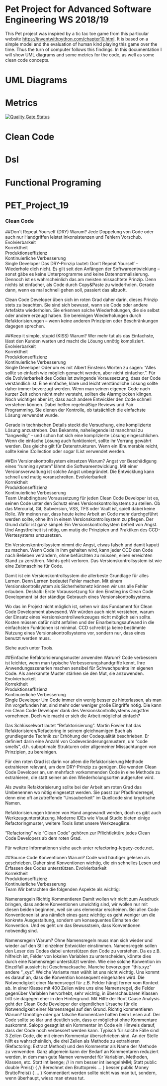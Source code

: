 # Pet Project for Advanced Software Engineering WS 2018/19
This Pet project was inspired by a tic tac toe game from this particular website <https://inventwithpython.com/chapter10.html>. It is based on a simple model and the evaluation of human kind  playing this game over the time. Thus the turn of computer follows this findings. In this documentation I will show UML diagrams and some metrics for the code, as well as some clean code concepts.

# UML Diagrams

# Metrics
[![Quality Gate Status](http://localhost:9000/api/project_badges/measure?project=pet_project&metric=alert_status)](http://localhost:9000/dashboard?id=pet_project)

# Clean Code

# Dsl

# Functional Programing 


# PET_Project_19

### Clean Code 

##Don´t Repeat Yourself (DRY)
Warum?
Jede Doppelung von Code oder auch nur Handgriffen leistet Inkonsistenzen und Fehlern Vorschub.
Evolvierbarkeit	  
Korrektheit	  
Produktionseffizienz	  
Kontinuierliche Verbesserung	  
Single Developer
Das DRY-Prinzip lautet: Don’t Repeat Yourself – Wiederhole dich nicht. Es gilt seit den Anfängen der Softwareentwicklung – sonst gäbe es keine Unterprogramme und keine Datennormalisierung. Dennoch ist es wahrscheinlich das am meisten missachtete Prinzip. Denn nichts ist einfacher, als Code durch Copy&Paste zu wiederholen. Gerade dann, wenn es mal schnell gehen soll, passiert das allzuoft.

Clean Code Developer üben sich im roten Grad daher darin, dieses Prinzip stets zu beachten. Sie sind sich bewusst, wann sie Code oder andere Artefakte wiederholen. Sie erkennen solche Wiederholungen, die sie selbst oder andere erzeugt haben. Sie bereinigen Wiederholungen durch Refaktorisierungen – wenn keine anderen Prinzipien oder Beschränkungen dagegen sprechen.

##Keep it simple, stupid (KISS)
Warum?
Wer mehr tut als das Einfachste, lässt den Kunden warten und macht die Lösung unnötig kompliziert.
Evolvierbarkeit	  
Korrektheit	  
Produktionseffizienz	  
Kontinuierliche Verbesserung	  
Single Developer
Oder um es mit Albert Einsteins Worten zu sagen: “Alles sollte so einfach wie möglich gemacht werden, aber nicht einfacher.”. Für die Evolvierbarkeit des Codes ist zwingende Voraussetzung, dass der Code verständlich ist. Eine einfache, klare und leicht verständliche Lösung sollte daher immer bevorzugt werden. Wenn man seinen eigenen Code nach kurzer Zeit schon nicht mehr versteht, sollten die Alarmglocken klingen. Noch wichtiger aber ist, dass auch andere Entwickler den Code schnell verstehen können. Dabei helfen regelmäßige Reviews und Pair Programming. Sie dienen der Kontrolle, ob tatsächlich die einfachste Lösung verwendet wurde.

Gerade in technischen Details steckt die Versuchung, eine komplizierte Lösung anzustreben. Das Bekannte, naheliegende ist manchmal zu “langweilig” – und schon hat sich eine komplizierte Lösung eingeschlichen. Wenn die einfache Lösung auch funktioniert, sollte ihr Vorrang gewährt werden. Das gleiche gilt für Datenstrukturen. Wenn ein IEnumerable reicht, sollte keine ICollection oder sogar IList verwendet werden.

##Ein Versionskontrollsystem einsetzen
Warum?
Angst vor Beschädigung eines “running system” lähmt die Softwareentwicklung. Mit einer Versionsverwaltung ist solche Angst unbegründet. Die Entwicklung kann schnell und mutig voranschreiten.
Evolvierbarkeit	  
Korrektheit	  
Produktionseffizienz	  
Kontinuierliche Verbesserung	  
Team
Unabdingbare Voraussetzung für jeden Clean Code Developer ist es, seinen Code unter den Schutz eines Versionskontrollsystems zu stellen. Ob das Mercurial, Git, Subversion, VSS, TFS oder Vault ist, spielt dabei keine Rolle. Wir meinen nur, dass heute keine Arbeit an Code mehr durchgeführt werden sollte, ohne ihn in einem Versionskontrollsystem zu pflegen. Der Grund dafür ist ganz simpel: Ein Versionskontrollsystem befreit von Angst. Und Angstfreiheit ist nötig, um mutig die Prinzipien und Praktiken des CCD-Wertesystems umzusetzen.

Ein Versionskontrollsystem nimmt die Angst, etwas falsch und damit kaputt zu machen. Wenn Code in ihm gehalten wird, kann jeder CCD den Code nach Belieben verändern, ohne befürchten zu müssen, einen erreichten Stand zu zerstören. Nichts geht verloren. Das Versionskontrollsystem ist wie eine Zeitmaschine für Code.

Damit ist ein Versionskontrollsystem die allerbeste Grundlage für alles Lernen. Denn Lernen bedeutet Fehler machen. Mit einem Versionskontrollsystem als Sicherheitsnetz können wir uns alle Fehler erlauben. Deshalb: Erste Voraussetzung für den Einstieg ins Clean Code Development ist der ständige Gebrauch eines Versionskontrollsystems.

Wo das im Projekt nicht möglich ist, sehen wir das Fundament für Clean Code Development abwesend. Wir würden auch nicht verstehen, warum der Einsatz eines Versionskontrollwerkzeuges nicht möglich sein sollte. Kosten müssen dafür nicht anfallen und der Einarbeitungsaufwand in die einfachsten Funktionen ist minimal. CCD schreibt ja keine bestimmte Nutzung eines Versionskontrollsystems vor, sondern nur, dass eines benutzt werden muss.

Siehe auch unter Tools.


##Einfache Refaktorisierungsmuster anwenden
Warum?
Code verbessern ist leichter, wenn man typische Verbesserungshandgriffe kennt. Ihre Anwendungsszenarien machen sensibel für Schwachpunkte im eigenen Code. Als anerkannte Muster stärken sie den Mut, sie anzuwenden.
Evolvierbarkeit	  
Korrektheit	  
Produktionseffizienz	  
Kontinuierliche Verbesserung	  
Single Developer
Um Code immer ein wenig besser zu hinterlassen, als man ihn vorgefunden hat, sind mehr oder weniger große Eingriffe nötig. Die kann ein Clean Code Developer dank des Versionskontrollsystems angstfrei vornehmen. Doch wie macht er sich die Arbeit möglichst einfach?

Das Schlüsselwort lautet “Refaktorisierung”. Martin Fowler hat das Refaktorisieren/Refactoring in seinem gleichnamigen Buch als grundlegende Technik zur Erhöhung der Codequalität beschrieben. Er definiert darin eine Anzahl von Codeveränderungsmustern, um “code smells”, d.h. suboptimale Strukturen oder allgemeiner Missachtungen von Prinzipien, zu bereinigen.

Für den roten Grad ist darin vor allem die Refaktorisierung Methode extrahieren relevant, um dem DRY-Prinzip zu genügen. Die wenden Clean Code Developer an, um mehrfach vorkommenden Code in eine Methode zu extrahieren, die statt seiner an den Wiederholungsorten aufgerufen wird.

Als zweite Refaktorisierung sollte bei der Arbeit am roten Grad das Umbenennen wo nötig eingesetzt werden. Sie passt zur Pfadfinderregel, denn eine oft anzutreffende “Unsauberkeit” im Quellcode sind kryptische Namen.

Refaktorisierungen können von Hand angewandt werden, doch es gibt auch Werkzeugunterstützung. Moderne IDEs wie Visual Studio bieten einige Refactoringmuster, weitere Tools listet unsere Werkzeugliste.

“Refactoring” wie “Clean Code” gehören zur Pflichtlektüre jedes Clean Code Developers ab dem roten Grad.

Für weitere Informationen siehe auch unter refactoring-legacy-code.net.

##Source Code Konventionen
Warum?
Code wird häufiger gelesen als geschrieben. Daher sind Konventionen wichtig, die ein schnelles Lesen und Erfassen des Codes unterstützen.
Evolvierbarkeit	  
Korrektheit	  
Produktionseffizienz	  
Kontinuierliche Verbesserung	  
Team
Wir betrachten die folgenden Aspekte als wichtig:

Namensregeln
Richtig Kommentieren
Damit wollen wir nicht zum Ausdruck bringen, dass andere Konventionen unwichtig sind, wir wollen nur mit diesen beiden beginnen, weil sie uns elementar erscheinen. Bei allen Code Konventionen ist uns nämlich eines ganz wichtig: es geht weniger um die konkrete Ausgestaltung, sondern um konsequentes Einhalten der Konvention. Und es geht um das Bewusstsein, dass Konventionen notwendig sind.

Namensregeln
Warum?
Ohne Namensregeln muss man sich wieder und wieder auf den Stil einzelner Entwickler einstimmen.
Namensregeln sollen den Leser des Codes dabei unterstützen den Code zu verstehen. Da es z.B. hilfreich ist, Felder von lokalen Variablen zu unterscheiden, könnte dies durch eine Namensregel unterstützt werden. Wie eine solche Konvention im Einzelfall aussieht ist Geschmacksache. Manche bevorzugen “this.xyz” andere “_xyz”. Welche Variante man wählt ist uns nicht wichtig. Uns kommt es darauf an, dass die Konvention konsequent eingehalten wird. Die Notwendigkeit einer Namensregel für z.B. Felder hängt ferner vom Kontext ab. In einer Klasse mit 400 Zeilen wäre uns eine Namensregel, die Felder gegenüber Variablen hervorhebt, sehr wichtig, in überschaubaren Klassen tritt sie dagegen eher in den Hintergrund. Mit Hilfe der Root Cause Analysis geht der Clean Code Developer der eigentlichen Ursache für die Notwendigkeit einer Namensregel auf den Grund.
Richtig kommentieren
Warum?
Unnötige oder gar falsche Kommentare halten beim Lesen auf. Der Code sollte so klar und deutlich sein, dass er möglichst ohne Kommentare auskommt.
Salopp gesagt ist ein Kommentar im Code ein Hinweis darauf, dass der Code noch verbessert werden kann. Typisch für solche Fälle sind 3 Zeilen Code, die mit einem Kommentar überschrieben sind. An der Stelle hilft es wahrscheinlich, die drei Zeilen als Methode zu extrahieren (Refactoring: Extract Method) und den Kommentar als Name der Methode zu verwenden. Ganz allgemein kann der Bedarf an Kommentaren reduziert werden, in dem man gute Namen verwendet für Variablen, Methoden, Klassen, etc.
Statt
    int laenge; // in mm
besser
    int laengeInMM; 
Statt
    public double Preis() {
        // Berechnet den Bruttopreis ...
    }
besser
    public Money BruttoPreis() {
        ...
    } 
Kommentiert werden sollte nicht was man tut, sondern, wenn überhaupt, wieso man etwas tut.




